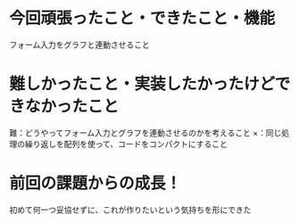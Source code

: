 # 今回頑張ったこと・できたこと・機能
フォーム入力をグラフと連動させること
# 難しかったこと・実装したかったけどできなかったこと
難：どうやってフォーム入力とグラフを連動させるのかを考えること
×：同じ処理の繰り返しを配列を使って、コードをコンパクトにすること
# 前回の課題からの成長！
初めて何一つ妥協せずに、これが作りたいという気持ちを形にできた